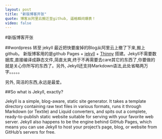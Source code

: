 ```yaml
---
layout: post
title: "新版博客开张"
quote: 博客从阿里云搬迁至github, 逼格瞬间爆表！
video: false
---
```


#新版博客开张

##wordpress 转至 jekyll
最近把快要废掉的Blog从阿里云上撤了下来,搬上github。 新版博客用的是github Pages + [jekyll](http://jekyllrb.com/) + [Thinny](http://jekyllthemes.org/themes/thinny/) 搭建。Jekyll不需要数据库,直接编译成静态文件,简直太爽,终于不再需要去care其它的东西了,你要做的就是关心你所写的东西了。另外, Jekyll还支持Markdown语法,此处省略两万字。。。。。

另外, 简洁的东西,永远是最爱。

##So what is Jekyll, exactly?

Jekyll is a simple, blog-aware, static site generator. It takes a template directory containing raw text files in various formats, runs it through Markdown (or Textile) and Liquid converters, and spits out a complete, ready-to-publish static website suitable for serving with your favorite web server. Jekyll also happens to be the engine behind GitHub Pages, which means you can use Jekyll to host your project’s page, blog, or website from GitHub’s servers for free.

